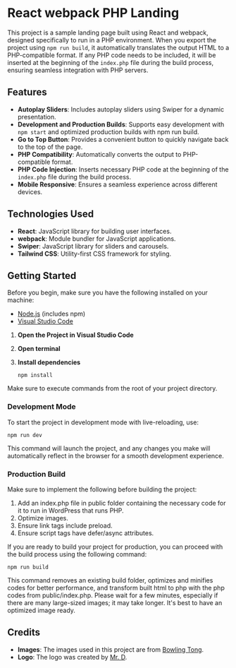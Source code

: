 # React webpack PHP Landing

This project is a sample landing page built using React and webpack, designed specifically to run in a PHP environment. When you export the project using `npm run build`, it automatically translates the output HTML to a PHP-compatible format. If any PHP code needs to be included, it will be inserted at the beginning of the `index.php` file during the build process, ensuring seamless integration with PHP servers.

## Features

- **Autoplay Sliders**: Includes autoplay sliders using Swiper for a dynamic presentation.
- **Development and Production Builds**: Supports easy development with `npm start` and optimized production builds with npm run build.
- **Go to Top Button**: Provides a convenient button to quickly navigate back to the top of the page.
- **PHP Compatibility**: Automatically converts the output to PHP-compatible format.
- **PHP Code Injection**: Inserts necessary PHP code at the beginning of the `index.php` file during the build process.
- **Mobile Responsive**: Ensures a seamless experience across different devices.

## Technologies Used

- **React**: JavaScript library for building user interfaces.
- **webpack**: Module bundler for JavaScript applications.
- **Swiper**: JavaScript library for sliders and carousels.
- **Tailwind CSS**: Utility-first CSS framework for styling.

## Getting Started

Before you begin, make sure you have the following installed on your machine:

- [Node.js](https://nodejs.org/) (includes npm)
- [Visual Studio Code](https://code.visualstudio.com/)

1. **Open the Project in Visual Studio Code**

2. **Open terminal**

3. **Install dependencies**

   ```
   npm install
   ```

Make sure to execute commands from the root of your project directory.

### Development Mode

To start the project in development mode with live-reloading, use:

```
npm run dev
```

This command will launch the project, and any changes you make will automatically reflect in the browser for a smooth development experience.

### Production Build

Make sure to implement the following before building the project:

1. Add an index.php file in public folder containing the necessary code for it to run in WordPress that runs PHP.
2. Optimize images.
3. Ensure link tags include preload.
4. Ensure script tags have defer/async attributes.

If you are ready to build your project for production, you can proceed with the build process using the following command:

```
npm run build
```

This command removes an existing build folder, optimizes and minifies codes for better performance, and transform built html to php with the php codes from public/index.php. Please wait for a few minutes, especially if there are many large-sized images; it may take longer. It's best to have an optimized image ready.

## Credits

- **Images**: The images used in this project are from [Bowling Tong](https://www.behance.net/bowlingtongt).
- **Logo**: The logo was created by [Mr. D](https://textfonts.net/author/admin#gsc.tab=0).

